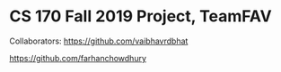 # CS 170 Fall 2019 Project, TeamFAV

Collaborators:
https://github.com/vaibhavrdbhat

https://github.com/farhanchowdhury
